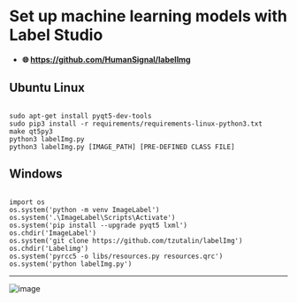 # Set up machine learning models with Label Studio

- **🌐 https://github.com/HumanSignal/labelImg**

## Ubuntu Linux
<p><code>
sudo apt-get install pyqt5-dev-tools
sudo pip3 install -r requirements/requirements-linux-python3.txt
make qt5py3
python3 labelImg.py
python3 labelImg.py [IMAGE_PATH] [PRE-DEFINED CLASS FILE]
</code></p>

## Windows
<p><code>
import os
os.system('python -m venv ImageLabel')
os.system('.\ImageLabel\Scripts\Activate')
os.system('pip install --upgrade pyqt5 lxml')
os.chdir('ImageLabel')
os.system('git clone https://github.com/tzutalin/labelImg')
os.chdir('Labelimg')
os.system('pyrcc5 -o libs/resources.py resources.qrc')
os.system('python labelImg.py')
</code></p>


---

![image](https://github.com/DmPanf/Docker_GPU_Jupyter/assets/99917230/ee0ae455-cc0f-4c7b-8794-9b11be276490)
